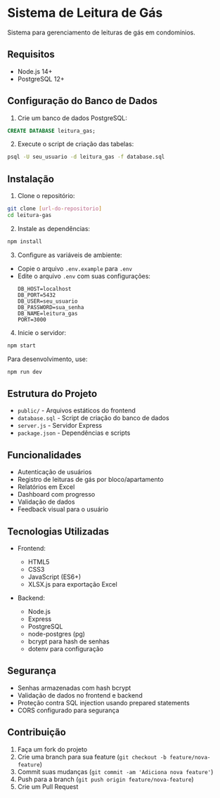 # Sistema de Leitura de Gás

Sistema para gerenciamento de leituras de gás em condomínios.

## Requisitos

- Node.js 14+
- PostgreSQL 12+

## Configuração do Banco de Dados

1. Crie um banco de dados PostgreSQL:
```sql
CREATE DATABASE leitura_gas;
```

2. Execute o script de criação das tabelas:
```bash
psql -U seu_usuario -d leitura_gas -f database.sql
```

## Instalação

1. Clone o repositório:
```bash
git clone [url-do-repositorio]
cd leitura-gas
```

2. Instale as dependências:
```bash
npm install
```

3. Configure as variáveis de ambiente:
- Copie o arquivo `.env.example` para `.env`
- Edite o arquivo `.env` com suas configurações:
  ```
  DB_HOST=localhost
  DB_PORT=5432
  DB_USER=seu_usuario
  DB_PASSWORD=sua_senha
  DB_NAME=leitura_gas
  PORT=3000
  ```

4. Inicie o servidor:
```bash
npm start
```

Para desenvolvimento, use:
```bash
npm run dev
```

## Estrutura do Projeto

- `public/` - Arquivos estáticos do frontend
- `database.sql` - Script de criação do banco de dados
- `server.js` - Servidor Express
- `package.json` - Dependências e scripts

## Funcionalidades

- Autenticação de usuários
- Registro de leituras de gás por bloco/apartamento
- Relatórios em Excel
- Dashboard com progresso
- Validação de dados
- Feedback visual para o usuário

## Tecnologias Utilizadas

- Frontend:
  - HTML5
  - CSS3
  - JavaScript (ES6+)
  - XLSX.js para exportação Excel

- Backend:
  - Node.js
  - Express
  - PostgreSQL
  - node-postgres (pg)
  - bcrypt para hash de senhas
  - dotenv para configuração

## Segurança

- Senhas armazenadas com hash bcrypt
- Validação de dados no frontend e backend
- Proteção contra SQL injection usando prepared statements
- CORS configurado para segurança

## Contribuição

1. Faça um fork do projeto
2. Crie uma branch para sua feature (`git checkout -b feature/nova-feature`)
3. Commit suas mudanças (`git commit -am 'Adiciona nova feature'`)
4. Push para a branch (`git push origin feature/nova-feature`)
5. Crie um Pull Request
